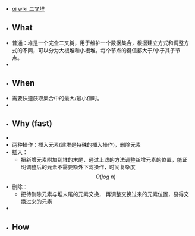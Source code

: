 - [oi wiki 二叉堆](https://oi-wiki.org/ds/binary-heap/)
- ## What
- 普通：堆是一个完全二叉树，用于维护一个数据集合，根据建立方式和调整方式的不同，可以分为大根堆和小根堆。每个节点的键值都大于/小于其子节点。
-
- ## When
- 需要快速获取集合中的最大/最小值时。
-
- ## Why (fast)
-
- 两种操作：插入元素(建堆是特殊的插入操作)，删除元素
- 插入：
	- 把新增元素附加到堆的末尾，通过上滤的方法调整新增元素的位置，能证明调整后的元素不需要额外下滤操作，时间复杂度$$O(log\ n)$$
- 删除：
	- 把待删除元素与堆末尾的元素交换， 再调整交换过来的元素位置，易得交换过来的元素
-
- ## How